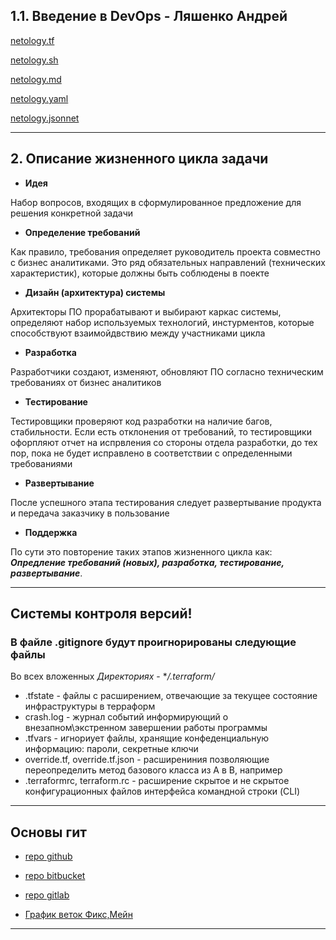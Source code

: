 ## 1.1. Введение в DevOps - Ляшенко Андрей

[netology.tf](https://github.com/and1V/Netology.DevOps-HomeWork/blob/main/netology.tf.png)

[netology.sh](https://github.com/and1V/Netology.DevOps-HomeWork/blob/main/netology.sh.png)

[netology.md](https://github.com/and1V/Netology.DevOps-HomeWork/blob/main/netology.md.png)

[netology.yaml](https://github.com/and1V/Netology.DevOps-HomeWork/blob/main/netology.yaml.png)

[netology.jsonnet](https://github.com/and1V/Netology.DevOps-HomeWork/blob/main/netology.jsonnet.png)
____________________

## 2. Описание жизненного цикла задачи 

+ **Идея**

 Набор вопросов, входящих в сформулированное предложение для решения конкретной задачи
 
+ **Определение требований**

Как правило, требования определяет руководитель проекта совместно с бизнес аналитиками. Это ряд обязательных направлений (технических характеристик), которые должны быть соблюдены в поекте

+ **Дизайн (архитектура) системы**

Архитекторы ПО прорабатывают и выбирают каркас системы, определяют набор используемых технологий, инстурментов, которые способствуют взаимойдвствию между участниками цикла

+ **Разработка**

Разработчики создают, изменяют, обновляют ПО согласно техническим требованиях от бизнес аналитиков 

+ **Тестирование**

Тестировщики проверяют код разработки на наличие багов, стабильности. Если есть отклонения от требований, то тестировщики офорпляют отчет на испрвления со стороны отдела разработки, до тех пор, пока не будет исправлено в соответствии с определенными требованиями 

+ **Развертывание**

После успешного этапа тестирования следует развертывание продукта и передача заказчику в пользование

+ **Поддержка**

По сути это повторение таких этапов жизненного цикла как: ***Опредление требований (новых), разработка, тестирование, развертывание***. 

_______________

## Системы контроля версий!

### В файле .gitignore будут проигнорированы следующие файлы 

 Во всех вложенных *Директориях* - **/.terraform/*

+ .tfstate - файлы с расширением, отвечающие за текущее состояние инфраструктуры в терраформ
+ crash.log - журнал событий информирующий о внезапном\экстренном завершении работы программы
+ .tfvars - игнориует файлы, хранящие конфеденциальную информацию: пароли, секретные ключи
+ override.tf,
override.tf.json - расширениния позволяющие переопределить метод базового класса из А в В, например
+ .terraformrc,
terraform.rc - расширение скрытое и не скрытое конфигурационных файлов интерфейса командной строки (CLI)

______________

## Основы гит 

+ [repo github](https://github.com/and1V/Netology.DevOps-HomeWork/tree/main)

+ [repo bitbucket](https://bitbucket.org/and1v/netology-devops/src/main/)

+ [repo gitlab](https://gitlab.com/and1V/netology-devops/-/tree/main)

+ [График веток Фикс,Мейн](https://github.com/and1V/Netology.DevOps-HomeWork/network)

____________________________________________